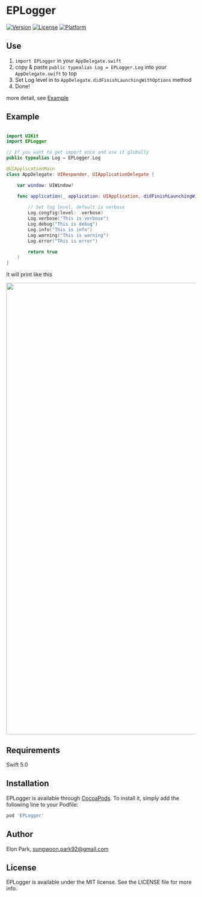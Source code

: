 # EPLogger

[![Version](https://img.shields.io/cocoapods/v/EPLogger.svg?style=flat)](https://cocoapods.org/pods/EPLogger)
[![License](https://img.shields.io/cocoapods/l/EPLogger.svg?style=flat)](https://cocoapods.org/pods/EPLogger)
[![Platform](https://img.shields.io/cocoapods/p/EPLogger.svg?style=flat)](https://cocoapods.org/pods/EPLogger)

## Use

1. `import EPLogger` in your `AppDelegate.swift`
2. copy & paste `public typealias Log = EPLogger.Log` into your `AppDelegate.swift` to top
3. Set Log level in to `AppDelegate.didFinishLaunchingWithOptions` method
4. Done!

more detail, see [Example](./Example/EPLogger/ViewController.swift)

## Example
```swift

import UIKit
import EPLogger

// If you want to get import once and use it globally
public typealias Log = EPLogger.Log

@UIApplicationMain
class AppDelegate: UIResponder, UIApplicationDelegate {

    var window: UIWindow?

    func application(_ application: UIApplication, didFinishLaunchingWithOptions launchOptions: [UIApplication.LaunchOptionsKey: Any]?) -> Bool {
        
        // Set log level. default is verbose
        Log.congfig(level: .verbose)
        Log.verbose("This is verbose")
        Log.debug("This is debug")
        Log.info("This is info")
        Log.warning("This is warning")
        Log.error("This is error")

        return true
    )
}
```
  
  
It will print like this
  
  
<div>
    <img width="1200" src="https://user-images.githubusercontent.com/13270453/77232955-8c149d00-6be7-11ea-9396-773b36996e98.png">
</div>
  

## Requirements

Swift 5.0

## Installation

EPLogger is available through [CocoaPods](https://cocoapods.org). To install
it, simply add the following line to your Podfile:

```ruby
pod 'EPLogger'
```

## Author

Elon Park, sungwoon.park92@gmail.com

## License

EPLogger is available under the MIT license. See the LICENSE file for more info.
